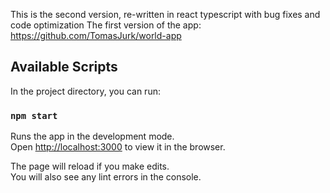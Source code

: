 This is the second version, re-written in react typescript with bug fixes and code optimization
The first version of the app: https://github.com/TomasJurk/world-app

## Available Scripts

In the project directory, you can run:

### `npm start`

Runs the app in the development mode.\
Open [http://localhost:3000](http://localhost:3000) to view it in the browser.

The page will reload if you make edits.\
You will also see any lint errors in the console.
